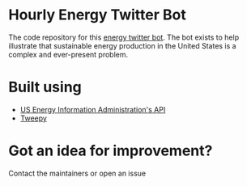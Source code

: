 # Hourly Energy Twitter Bot
The code repository for this [energy twitter bot](https://twitter.com/BotHourly). The bot exists to help illustrate that sustainable energy production in the United States is a complex and ever-present problem.

# Built using
* [US Energy Information Administration's API](https://www.eia.gov/opendata/)
* [Tweepy](https://www.tweepy.org/)

# Got an idea for improvement?
Contact the maintainers or open an issue